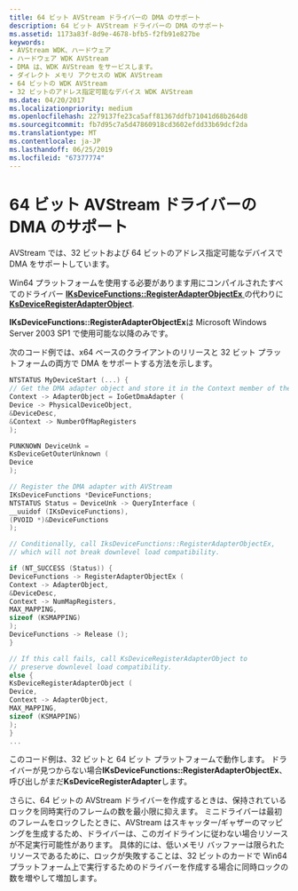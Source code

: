 ```yaml
---
title: 64 ビット AVStream ドライバーの DMA のサポート
description: 64 ビット AVStream ドライバーの DMA のサポート
ms.assetid: 1173a83f-8d9e-4678-bfb5-f2fb91e827be
keywords:
- AVStream WDK、ハードウェア
- ハードウェア WDK AVStream
- DMA は、WDK AVStream をサービスします。
- ダイレクト メモリ アクセスの WDK AVStream
- 64 ビットの WDK AVStream
- 32 ビットのアドレス指定可能なデバイス WDK AVStream
ms.date: 04/20/2017
ms.localizationpriority: medium
ms.openlocfilehash: 2279137fe23ca5aff81367ddfb71041d68b264d8
ms.sourcegitcommit: fb7d95c7a5d47860918cd3602efdd33b69dcf2da
ms.translationtype: MT
ms.contentlocale: ja-JP
ms.lasthandoff: 06/25/2019
ms.locfileid: "67377774"
---
```

# <a name="supporting-dma-in-64-bit-avstream-drivers"></a>64 ビット AVStream ドライバーの DMA のサポート





AVStream では、32 ビットおよび 64 ビットのアドレス指定可能なデバイスで DMA をサポートしています。

Win64 プラットフォームを使用する必要があります用にコンパイルされたすべてのドライバー [ **IKsDeviceFunctions::RegisterAdapterObjectEx** ](https://docs.microsoft.com/windows-hardware/drivers/ddi/content/ks/nf-ks-iksdevicefunctions-registeradapterobjectex)の代わりに[ **KsDeviceRegisterAdapterObject**](https://docs.microsoft.com/windows-hardware/drivers/ddi/content/ks/nf-ks-ksdeviceregisteradapterobject).

**IKsDeviceFunctions::RegisterAdapterObjectEx**は Microsoft Windows Server 2003 SP1 で使用可能な以降のみです。

次のコード例では、x64 ベースのクライアントのリリースと 32 ビット プラットフォームの両方で DMA をサポートする方法を示します。

```cpp
NTSTATUS MyDeviceStart (...) {
// Get the DMA adapter object and store it in the Context member of the I/O stack location.
Context -> AdapterObject = IoGetDmaAdapter (
Device -> PhysicalDeviceObject,
&DeviceDesc,
&Context -> NumberOfMapRegisters
);

PUNKNOWN DeviceUnk =
KsDeviceGetOuterUnknown (
Device
);

// Register the DMA adapter with AVStream
IKsDeviceFunctions *DeviceFunctions;
NTSTATUS Status = DeviceUnk -> QueryInterface (
__uuidof (IKsDeviceFunctions),
(PVOID *)&DeviceFunctions
);

// Conditionally, call IksDeviceFunctions::RegisterAdapterObjectEx, 
// which will not break downlevel load compatibility.

if (NT_SUCCESS (Status)) {
DeviceFunctions -> RegisterAdapterObjectEx (
Context -> AdapterObject,
&DeviceDesc,
Context -> NumMapRegisters,
MAX_MAPPING,
sizeof (KSMAPPING)
);
DeviceFunctions -> Release ();
}

// If this call fails, call KsDeviceRegisterAdapterObject to
// preserve downlevel load compatibility.
else {
KsDeviceRegisterAdapterObject (
Device,
Context -> AdapterObject,
MAX_MAPPING,
sizeof (KSMAPPING)
);
}
...
```

このコード例は、32 ビットと 64 ビット プラットフォームで動作します。 ドライバーが見つからない場合**IKsDeviceFunctions::RegisterAdapterObjectEx**、呼び出しがまだ**KsDeviceRegisterAdapter**します。

さらに、64 ビットの AVStream ドライバーを作成するときは、保持されているロックを同時実行のフレームの数を最小限に抑えます。 ミニドライバーは最初のフレームをロックしたときに、AVStream はスキャッター/ギャザーのマッピングを生成するため、ドライバーは、このガイドラインに従わない場合リソースが不足実行可能性があります。 具体的には、低いメモリ バッファーは限られたリソースであるために、ロックが失敗することは、32 ビットのカードで Win64 プラットフォーム上で実行するためのドライバーを作成する場合に同時ロックの数を増やして増加します。

 

 




